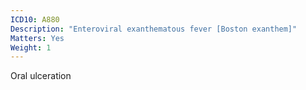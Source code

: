 ```yaml
---
ICD10: A880
Description: "Enteroviral exanthematous fever [Boston exanthem]"
Matters: Yes
Weight: 1
---
```

Oral ulceration
